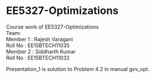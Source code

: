 # EE5327-Optimizations
Course work of EE5327-Optimizations <br />
Team:<br />
Member 1 : Rajesh Varagani <br />
Roll No : EE15BTECH11035 <br />
Member 2 : Siddharth Kumar <br />
Roll No : EE15BTECH11032 <br />


Presentation_1 is solution to Problem 4.2 in manual gvv_opt.
